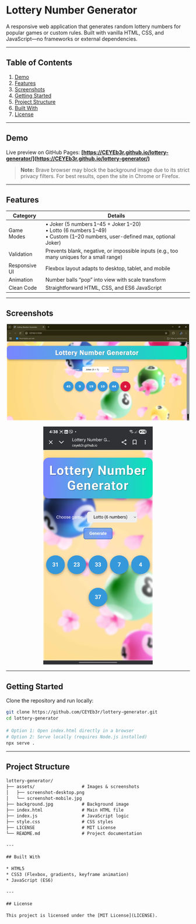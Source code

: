 # Lottery Number Generator

A responsive web application that generates random lottery numbers for popular games or custom rules. Built with vanilla HTML, CSS, and JavaScript—no frameworks or external dependencies.

---

## Table of Contents

1. [Demo](#demo)
2. [Features](#features)
3. [Screenshots](#screenshots)
4. [Getting Started](#getting-started)
5. [Project Structure](#project-structure)
6. [Built With](#built-with)
7. [License](#license)

---

## Demo

Live preview on GitHub Pages:
**[https://CEYEb3r.github.io/lottery-generator/](https://CEYEb3r.github.io/lottery-generator/)**

> **Note:** Brave browser may block the background image due to its strict privacy filters.
> For best results, open the site in Chrome or Firefox.

---

## Features

| Category       | Details                                                                                                       |
|----------------|---------------------------------------------------------------------------------------------------------------|
| Game Modes     | • Joker (5 numbers 1–45 + Joker 1–20) <br> • Lotto (6 numbers 1–49) <br> • Custom (1–20 numbers, user-defined max, optional Joker) |
| Validation     | Prevents blank, negative, or impossible inputs (e.g., too many uniques for a small range)                    |
| Responsive UI  | Flexbox layout adapts to desktop, tablet, and mobile                                                          |
| Animation      | Number balls “pop” into view with scale transform                                                             |
| Clean Code     | Straightforward HTML, CSS, and ES6 JavaScript                                                                 |
                                                     

---

## Screenshots

<p align="center">
  <img src="assets/screenshot-desktop.png" alt="Desktop Screenshot" width="500"/>
</p>

<p align="center">
  <img src="assets/screenshot-mobile.jpg" alt="Mobile Screenshot" width="300"/>
</p>


---

## Getting Started

Clone the repository and run locally:

```bash
git clone https://github.com/CEYEb3r/lottery-generator.git
cd lottery-generator

# Option 1: Open index.html directly in a browser
# Option 2: Serve locally (requires Node.js installed)
npx serve .
```

---

## Project Structure

```
lottery-generator/
├── assets/                  # Images & screenshots
│   ├── screenshot-desktop.png
│   └── screenshot-mobile.jpg
├── background.jpg           # Background image
├── index.html               # Main HTML file
├── index.js                 # JavaScript logic
├── style.css                # CSS styles
├── LICENSE                  # MIT License
└── README.md                # Project documentation

---

## Built With

* HTML5
* CSS3 (Flexbox, gradients, keyframe animation)
* JavaScript (ES6)

---

## License

This project is licensed under the [MIT License](LICENSE).
